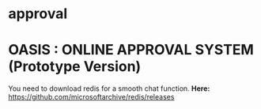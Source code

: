 # approval


# OASIS : ONLINE APPROVAL SYSTEM (Prototype Version)

You need to download redis for a smooth chat function. 
**Here:**
https://github.com/microsoftarchive/redis/releases
